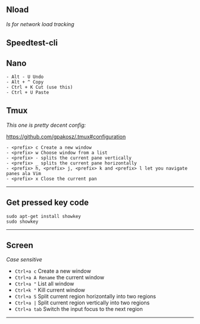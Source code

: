 ## Nload
*Is for network load tracking*

## Speedtest-cli

## Nano
```
- Alt - U Undo
- Alt + ^ Copy
- Ctrl + K Cut (use this)
- Ctrl + U Paste
```
## Tmux
*This one is pretty decent config:*

https://github.com/gpakosz/.tmux#configuration
```
- <prefix> c Create a new window
- <prefix> w Choose window from a list
- <prefix> - splits the current pane vertically
- <prefix> _ splits the current pane horizontally
- <prefix> h, <prefix> j, <prefix> k and <prefix> l let you navigate panes ala Vim
- <prefix> x Close the current pan
```



---

## Get pressed key code
```
sudo apt-get install showkey
sudo showkey
```
---

## Screen
*Case sensitive*
- ```Ctrl+a c```  Create a new window
- ```Ctrl+a A Rename``` the current window
- ```Ctrl+a "``` List all window
- ```Ctrl+k "``` Kill current window
- ```Ctrl+a S``` Split current region horizontally into two regions
- ```Ctrl+a |``` Split current region vertically into two regions
- ```Ctrl+a tab``` Switch the input focus to the next region

---
